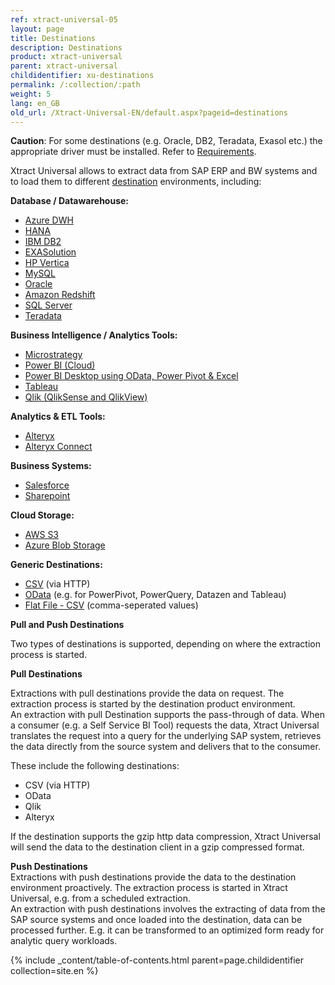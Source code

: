 ```yaml
---
ref: xtract-universal-05
layout: page
title: Destinations
description: Destinations
product: xtract-universal
parent: xtract-universal
childidentifier: xu-destinations
permalink: /:collection/:path
weight: 5
lang: en_GB
old_url: /Xtract-Universal-EN/default.aspx?pageid=destinations
---
```


**Caution**: For some destinations (e.g. Oracle, DB2, Teradata, Exasol etc.) the appropriate driver must be installed. Refer to [Requirements](./introduction/requirements). 

Xtract Universal allows to extract data from SAP ERP and BW systems and to load them to different [destination]() environments, including:  

**Database / Datawarehouse:**<br>
- [Azure DWH](./xu-destinations/azure-dwh) 
- [HANA](./xu-destinations/sap-hana) 
- [IBM DB2](./xu-destinations/ibm-db2) 
- [EXASolution](./xu-destinations/exasol) 
- [HP Vertica](./xu-destinations/hp-vertica) 
- [MySQL](./xu-destinations/mysql) 
- [Oracle](./xu-destinations/oracle) 
- [Amazon Redshift](./xu-destinations/amzon-redshift) 
- [SQL Server](./xu-destinations/microsoft-sql-server) 
- [Teradata](./xu-destinations/teradata) 

**Business Intelligence / Analytics Tools:**<br>
- [Microstrategy](./xu-destinations/microstrategy)
- [Power BI (Cloud)](./xu-destinations/powerbi-cloud) 
- [Power BI Desktop using OData, Power Pivot & Excel](./xu-destinations/powerbi-desktop) 
- [Tableau](./xu-destinations/tableau) 
- [Qlik (QlikSense and QlikView)](./xu-destinations/qliksense-qlikview) 

**Analytics & ETL Tools:**
- [Alteryx](./xu-destinations/alteryx) 
- [Alteryx Connect](./xu-destinations/alteryx-connect) 

**Business Systems:** 
- [Salesforce](./xu-destinations/salesforce) 
- [Sharepoint](./xu-destinations/sharepoint) 

**Cloud Storage:**
- [AWS S3](./xu-destinations/amazon-aws-s3)
- [Azure Blob Storage](./xu-destinations/azure-blob-storage) 

**Generic Destinations:** 
- [CSV](./xu-destinations/csv-via-http) (via HTTP)
- [OData](./xu-destinations/odata)  (e.g. for PowerPivot, PowerQuery, Datazen and Tableau)      
- [Flat File - CSV](./xu-destinations/csv-flat-file)  (comma-seperated values)
            
            
**Pull and Push Destinations**

Two types of destinations is supported, depending on where the extraction process is started.  

**Pull Destinations**

Extractions with pull destinations provide the data on request. The extraction process is started by the destination product environment. <br>
An extraction with  pull Destination supports the pass-through of data. When a consumer (e.g. a Self Service BI Tool) requests the data, 
Xtract Universal translates the request into a query for the underlying SAP system, retrieves the data directly from the source system and delivers that to the consumer.

These include the following destinations: 

- CSV (via HTTP)
- OData 
- Qlik
- Alteryx

If the destination supports the gzip http data compression, Xtract Universal will send the data to the destination client in a gzip compressed format.
           

**Push Destinations**<br>
Extractions with push destinations provide the data to the destination environment proactively. The extraction process is started in Xtract Universal, e.g. from a scheduled extraction. <br>
An extraction with push destinations involves the extracting of data from the SAP source systems and once loaded into the destination, data can be processed further. E.g. it can be transformed to an optimized form ready for analytic query workloads.


{% include _content/table-of-contents.html parent=page.childidentifier collection=site.en %}
